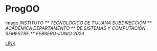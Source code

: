 # ProgOO
[image](https://user-images.githubusercontent.com/124205317/225485021-93490ff9-4392-4417-966f-dc93cb0d8272.png)
*INSTITUTO ** TECNOLÓGICO DE TIJUANA*
*SUBDIRECCIÓN ** ACADÉMICA*
*DEPARTAMENTO ** DE SISTEMAS Y COMPUTACIÓN*
*SEMESTRE ** FEBRERO-JUNIO 2023*

[LINK](./img/ar.md)
